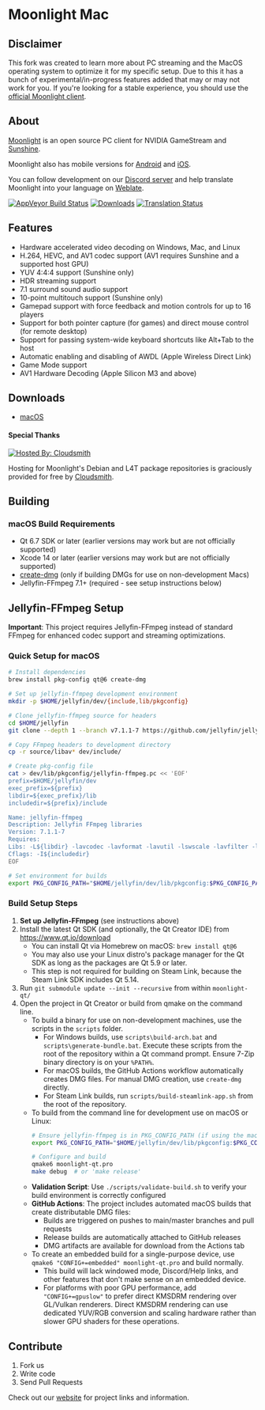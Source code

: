 # Moonlight Mac

## Disclaimer
This fork was created to learn more about PC streaming and the MacOS operating system to optimize it for my specific setup. Due to this it has a bunch of experimental/in-progress features added that may or may not work for you. If you're looking for a stable experience, you should use the [official Moonlight client](https://github.com/moonlight-stream/moonlight-qt).

## About

[Moonlight](https://moonlight-stream.org) is an open source PC client for NVIDIA GameStream and [Sunshine](https://github.com/LizardByte/Sunshine).

Moonlight also has mobile versions for [Android](https://github.com/moonlight-stream/moonlight-android) and [iOS](https://github.com/moonlight-stream/moonlight-ios).

You can follow development on our [Discord server](https://moonlight-stream.org/discord) and help translate Moonlight into your language on [Weblate](https://hosted.weblate.org/projects/moonlight/moonlight-qt/).

 [![AppVeyor Build Status](https://ci.appveyor.com/api/projects/status/glj5cxqwy2w3bglv/branch/master?svg=true)](https://ci.appveyor.com/project/cgutman/moonlight-qt/branch/master)
 [![Downloads](https://img.shields.io/github/downloads/moonlight-stream/moonlight-qt/total)](https://github.com/moonlight-stream/moonlight-qt/releases)
 [![Translation Status](https://hosted.weblate.org/widgets/moonlight/-/moonlight-qt/svg-badge.svg)](https://hosted.weblate.org/projects/moonlight/moonlight-qt/)

## Features
 - Hardware accelerated video decoding on Windows, Mac, and Linux
 - H.264, HEVC, and AV1 codec support (AV1 requires Sunshine and a supported host GPU)
 - YUV 4:4:4 support (Sunshine only)
 - HDR streaming support
 - 7.1 surround sound audio support
 - 10-point multitouch support (Sunshine only)
 - Gamepad support with force feedback and motion controls for up to 16 players
 - Support for both pointer capture (for games) and direct mouse control (for remote desktop)
 - Support for passing system-wide keyboard shortcuts like Alt+Tab to the host
 - Automatic enabling and disabling of AWDL (Apple Wireless Direct Link)
 - Game Mode support
 - AV1 Hardware Decoding (Apple Silicon M3 and above)
 
## Downloads
- [macOS](https://github.com/moyogii/moonlight-qt/releases)

#### Special Thanks

[![Hosted By: Cloudsmith](https://img.shields.io/badge/OSS%20hosting%20by-cloudsmith-blue?logo=cloudsmith&style=flat-square)](https://cloudsmith.com)

Hosting for Moonlight's Debian and L4T package repositories is graciously provided for free by [Cloudsmith](https://cloudsmith.com).

## Building

### macOS Build Requirements
* Qt 6.7 SDK or later (earlier versions may work but are not officially supported)
* Xcode 14 or later (earlier versions may work but are not officially supported)
* [create-dmg](https://github.com/sindresorhus/create-dmg) (only if building DMGs for use on non-development Macs)
* Jellyfin-FFmpeg 7.1+ (required - see setup instructions below)

## Jellyfin-FFmpeg Setup

**Important**: This project requires Jellyfin-FFmpeg instead of standard FFmpeg for enhanced codec support and streaming optimizations.

### Quick Setup for macOS
```bash
# Install dependencies
brew install pkg-config qt@6 create-dmg

# Set up jellyfin-ffmpeg development environment
mkdir -p $HOME/jellyfin/dev/{include,lib/pkgconfig}

# Clone jellyfin-ffmpeg source for headers
cd $HOME/jellyfin
git clone --depth 1 --branch v7.1.1-7 https://github.com/jellyfin/jellyfin-ffmpeg.git source

# Copy FFmpeg headers to development directory
cp -r source/libav* dev/include/

# Create pkg-config file
cat > dev/lib/pkgconfig/jellyfin-ffmpeg.pc << 'EOF'
prefix=$HOME/jellyfin/dev
exec_prefix=${prefix}
libdir=${exec_prefix}/lib
includedir=${prefix}/include

Name: jellyfin-ffmpeg
Description: Jellyfin FFmpeg libraries
Version: 7.1.1-7
Requires: 
Libs: -L${libdir} -lavcodec -lavformat -lavutil -lswscale -lavfilter -lavdevice -lswresample
Cflags: -I${includedir}
EOF

# Set environment for builds
export PKG_CONFIG_PATH="$HOME/jellyfin/dev/lib/pkgconfig:$PKG_CONFIG_PATH"
```

### Build Setup Steps
1. **Set up Jellyfin-FFmpeg** (see instructions above)
2. Install the latest Qt SDK (and optionally, the Qt Creator IDE) from https://www.qt.io/download
    * You can install Qt via Homebrew on macOS: `brew install qt@6`
    * You may also use your Linux distro's package manager for the Qt SDK as long as the packages are Qt 5.9 or later.
    * This step is not required for building on Steam Link, because the Steam Link SDK includes Qt 5.14.
3. Run `git submodule update --init --recursive` from within `moonlight-qt/`
4. Open the project in Qt Creator or build from qmake on the command line.
    * To build a binary for use on non-development machines, use the scripts in the `scripts` folder.
        * For Windows builds, use `scripts\build-arch.bat` and `scripts\generate-bundle.bat`. Execute these scripts from the root of the repository within a Qt command prompt. Ensure  7-Zip binary directory is on your `%PATH%`.
        * For macOS builds, the GitHub Actions workflow automatically creates DMG files. For manual DMG creation, use `create-dmg` directly.
        * For Steam Link builds, run `scripts/build-steamlink-app.sh` from the root of the repository.
    * To build from the command line for development use on macOS or Linux:
        ```bash
        # Ensure jellyfin-ffmpeg is in PKG_CONFIG_PATH (if using the macOS setup)
        export PKG_CONFIG_PATH="$HOME/jellyfin/dev/lib/pkgconfig:$PKG_CONFIG_PATH"
        
        # Configure and build
        qmake6 moonlight-qt.pro
        make debug  # or 'make release'
        ```
    * **Validation Script**: Use `./scripts/validate-build.sh` to verify your build environment is correctly configured
    * **GitHub Actions**: The project includes automated macOS builds that create distributable DMG files:
        * Builds are triggered on pushes to main/master branches and pull requests
        * Release builds are automatically attached to GitHub releases  
        * DMG artifacts are available for download from the Actions tab
    * To create an embedded build for a single-purpose device, use `qmake6 "CONFIG+=embedded" moonlight-qt.pro` and build normally.
        * This build will lack windowed mode, Discord/Help links, and other features that don't make sense on an embedded device.
        * For platforms with poor GPU performance, add `"CONFIG+=gpuslow"` to prefer direct KMSDRM rendering over GL/Vulkan renderers. Direct KMSDRM rendering can use dedicated YUV/RGB conversion and scaling hardware rather than slower GPU shaders for these operations.

## Contribute
1. Fork us
2. Write code
3. Send Pull Requests

Check out our [website](https://moonlight-stream.org) for project links and information.
